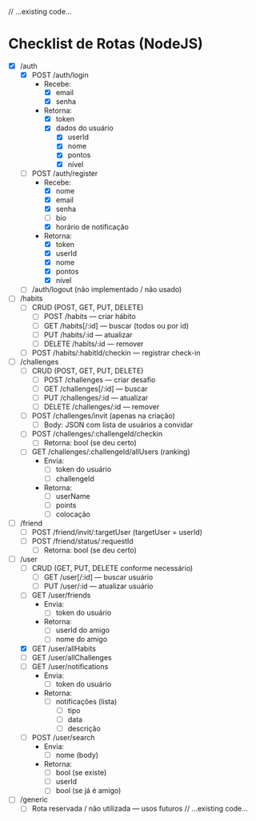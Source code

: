 // ...existing code...
# Checklist de Rotas (NodeJS)

- [x] /auth
    - [x] POST /auth/login
        - Recebe:
            - [x] email
            - [x] senha
        - Retorna:
            - [x] token
            - [x] dados do usuário
                - [x] userId
                - [x] nome
                - [x] pontos
                - [x] nível
    - [ ] POST /auth/register
        - Recebe:
            - [x] nome
            - [x] email
            - [x] senha
            - [ ] bio
            - [x] horário de notificação
        - Retorna:
            - [x] token
            - [x] userId
            - [x] nome
            - [x] pontos
            - [x] nível
    - [ ] /auth/logout (não implementado / não usado)

- [ ] /habits
    - [ ] CRUD (POST, GET, PUT, DELETE)
        - [ ] POST /habits — criar hábito
        - [ ] GET /habits[/:id] — buscar (todos ou por id)
        - [ ] PUT /habits/:id — atualizar
        - [ ] DELETE /habits/:id — remover
    - [ ] POST /habits/:habitId/checkin — registrar check-in

- [ ] /challenges
    - [ ] CRUD (POST, GET, PUT, DELETE)
        - [ ] POST /challenges — criar desafio
        - [ ] GET /challenges[/:id] — buscar
        - [ ] PUT /challenges/:id — atualizar
        - [ ] DELETE /challenges/:id — remover
    - [ ] POST /challenges/invit (apenas na criação)
        - [ ] Body: JSON com lista de usuários a convidar
    - [ ] POST /challenges/:challengeId/checkin
        - [ ] Retorna: bool (se deu certo)
    - [ ] GET /challenges/:challengeId/allUsers (ranking)
        - Envia:
            - [ ] token do usuário
            - [ ] challengeId
        - Retorna:
            - [ ] userName
            - [ ] points
            - [ ] colocação

- [ ] /friend
    - [ ] POST /friend/invit/:targetUser (targetUser = userId)
    - [ ] POST /friend/status/:requestId
        - [ ] Retorna: bool (se deu certo)

- [ ] /user
    - [ ] CRUD (GET, PUT, DELETE conforme necessário)
        - [ ] GET /user[/:id] — buscar usuário
        - [ ] PUT /user/:id — atualizar usuário
    - [ ] GET /user/friends
        - Envia:
            - [ ] token do usuário
        - Retorna:
            - [ ] userId do amigo
            - [ ] nome do amigo
    - [x] GET /user/allHabits
    - [ ] GET /user/allChallenges
    - [ ] GET /user/notifications
        - Envia:
            - [ ] token do usuário
        - Retorna:
            - [ ] notificações (lista)
                - [ ] tipo
                - [ ] data
                - [ ] descrição
    - [ ] POST /user/search
        - Envia:
            - [ ] nome (body)
        - Retorna:
            - [ ] bool (se existe)
            - [ ] userId
            - [ ] bool (se já é amigo)

- [ ] /generic
    - [ ] Rota reservada / não utilizada — usos futuros
// ...existing code...